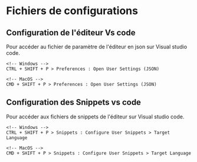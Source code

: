 # Fichiers de configurations

## Configuration de l'éditeur Vs code

Pour accéder au fichier de paramètre de l'éditeur en json sur Visual studio code.

```
<!-- Windows -->
CTRL + SHIFT + P > Preferences : Open User Settings (JSON)

<!-- MacOS -->
CMD + SHIFT + P > Preferences : Open User Settings (JSON)
```

## Configuration des Snippets vs code

Pour accéder aux fichiers de snippets de l'éditeur sur Visual studio code.

```
<!-- Windows -->
CTRL + SHIFT + P > Snippets : Configure User Snippets > Target Language

<!-- MacOS -->
CMD + SHIFT + P > Snippets : Configure User Snippets > Target Language
```
